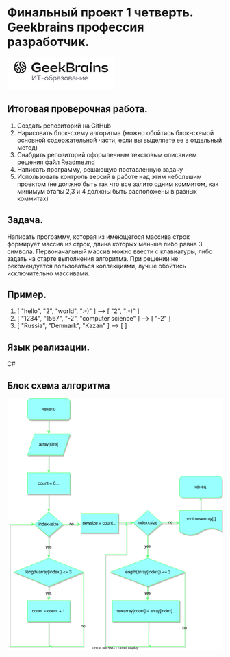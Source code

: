 
# Финальный проект 1 четверть. Geekbrains профессия разработчик.
![логотип GB](LogoGB.jpg)
## Итоговая проверочная работа.


1.	Создать репозиторий на GitHub
2.	Нарисовать блок-схему алгоритма (можно обойтись блок-схемой     основной содержательной части, если вы выделяете ее в отдельный метод)
3.	Снабдить репозиторий оформленным текстовым описанием решения файл Readme.md
4.	Написать программу, решающую поставленную задачу
5.	Использовать контроль версий в работе над этим небольшим проектом (не должно быть так что все залито одним коммитом, как минимум этапы 2,3 и 4 должны быть расположены в разных коммитах)

## Задача.
Написать программу, которая из имеющегося массива строк формирует массив из строк, длина которых меньше либо равна 3 символа. Первоначальный массив можно ввести с клавиатуры, либо задать на старте выполнения алгоритма. При решении не рекомендуется пользоваться коллекциями, лучше обойтись исключительно массивами.

## Пример.
1. [ "hello", "2", "world", ":-)" ] --> [ "2", ":-)" ]
2. [ "1234", "1567", "-2", "computer science" ] --> [ "-2" ]
3. [ "Russia", "Denmark", "Kazan" ] --> [ ]

## Язык реализации.
 С#



## Блок схема алгоритма
![Блок схема](final_algoritm.svg)